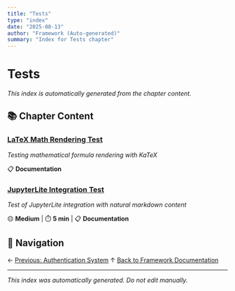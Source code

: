 ```yaml
---
title: "Tests"
type: "index"
date: "2025-08-13"
author: "Framework (Auto-generated)"
summary: "Index for Tests chapter"
---
```


# Tests

*This index is automatically generated from the chapter content.*

## 📚 Chapter Content

### [LaTeX Math Rendering Test](01_latex_rendering_test.md)
*Testing mathematical formula rendering with KaTeX*

📋 **Documentation**

### [JupyterLite Integration Test](02_jupyterlite_integration_test.md)
*Test of JupyterLite integration with natural markdown content*

🟡 **Medium** | ⏱️ **5 min** | 📋 **Documentation**

## 🧭 Navigation

← [Previous: Authentication System](../05_authentication_system/00_index.md)
↑ [Back to Framework Documentation](../00_master_index.md)

---

*This index was automatically generated. Do not edit manually.*